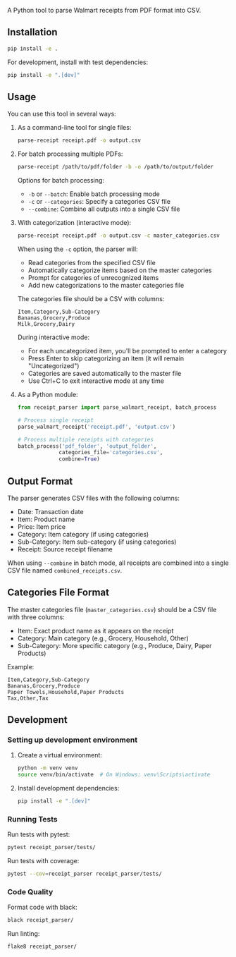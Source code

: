 A Python tool to parse Walmart receipts from PDF format into CSV.

## Installation

```bash
pip install -e .
```

For development, install with test dependencies:
```bash
pip install -e ".[dev]"
```

## Usage

You can use this tool in several ways:

1. As a command-line tool for single files:
   ```bash
   parse-receipt receipt.pdf -o output.csv
   ```

2. For batch processing multiple PDFs:
   ```bash
   parse-receipt /path/to/pdf/folder -b -o /path/to/output/folder
   ```
   
   Options for batch processing:
   - `-b` or `--batch`: Enable batch processing mode
   - `-c` or `--categories`: Specify a categories CSV file
   - `--combine`: Combine all outputs into a single CSV file

3. With categorization (interactive mode):
   ```bash
   parse-receipt receipt.pdf -o output.csv -c master_categories.csv
   ```
   
   When using the `-c` option, the parser will:
   - Read categories from the specified CSV file
   - Automatically categorize items based on the master categories
   - Prompt for categories of unrecognized items
   - Add new categorizations to the master categories file
   
   The categories file should be a CSV with columns:
   ```csv
   Item,Category,Sub-Category
   Bananas,Grocery,Produce
   Milk,Grocery,Dairy
   ```

   During interactive mode:
   - For each uncategorized item, you'll be prompted to enter a category
   - Press Enter to skip categorizing an item (it will remain "Uncategorized")
   - Categories are saved automatically to the master file
   - Use Ctrl+C to exit interactive mode at any time

4. As a Python module:
   ```python
   from receipt_parser import parse_walmart_receipt, batch_process
   
   # Process single receipt
   parse_walmart_receipt('receipt.pdf', 'output.csv')
   
   # Process multiple receipts with categories
   batch_process('pdf_folder', 'output_folder', 
                categories_file='categories.csv', 
                combine=True)
   ```

## Output Format

The parser generates CSV files with the following columns:
- Date: Transaction date
- Item: Product name
- Price: Item price
- Category: Item category (if using categories)
- Sub-Category: Item sub-category (if using categories)
- Receipt: Source receipt filename

When using `--combine` in batch mode, all receipts are combined into a single CSV file named `combined_receipts.csv`.

## Categories File Format

The master categories file (`master_categories.csv`) should be a CSV file with three columns:
- Item: Exact product name as it appears on the receipt
- Category: Main category (e.g., Grocery, Household, Other)
- Sub-Category: More specific category (e.g., Produce, Dairy, Paper Products)

Example:
```csv
Item,Category,Sub-Category
Bananas,Grocery,Produce
Paper Towels,Household,Paper Products
Tax,Other,Tax
```

## Development

### Setting up development environment

1. Create a virtual environment:
   ```bash
   python -m venv venv
   source venv/bin/activate  # On Windows: venv\Scripts\activate
   ```

2. Install development dependencies:
   ```bash
   pip install -e ".[dev]"
   ```

### Running Tests

Run tests with pytest:
```bash
pytest receipt_parser/tests/
```

Run tests with coverage:
```bash
pytest --cov=receipt_parser receipt_parser/tests/
```

### Code Quality

Format code with black:
```bash
black receipt_parser/
```

Run linting:
```bash
flake8 receipt_parser/
```
